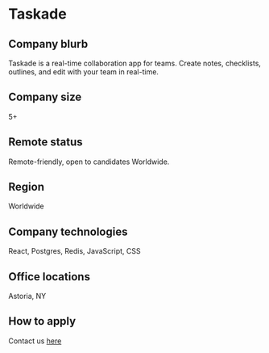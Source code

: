 # Taskade

## Company blurb

Taskade is a real-time collaboration app for teams. Create notes, checklists, outlines, and edit with your team in real-time.

## Company size

5+

## Remote status

Remote-friendly, open to candidates Worldwide. 

## Region

Worldwide

## Company technologies

React, Postgres, Redis, JavaScript, CSS

## Office locations

Astoria, NY

## How to apply

Contact us [here](https://www.taskade.com/contact)
